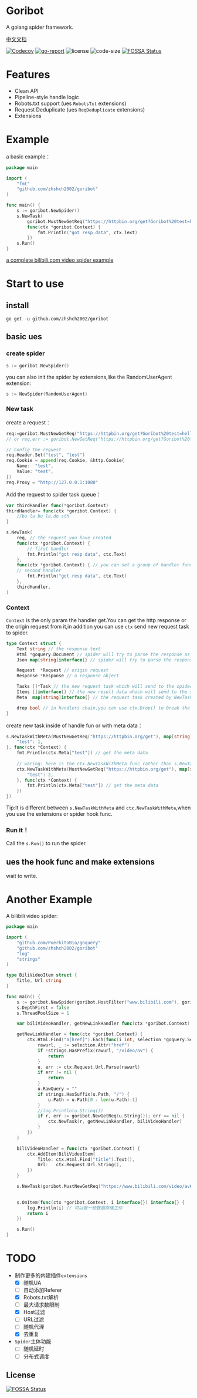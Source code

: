 # Goribot
A golang spider framework.

[中文文档](README_zh.md)

[![Codecov](https://img.shields.io/codecov/c/gh/zhshch2002/goribot)](https://codecov.io/gh/zhshch2002/goribot)
[![go-report](https://goreportcard.com/badge/github.com/zhshch2002/goribot)](https://goreportcard.com/report/github.com/zhshch2002/goribot)
![license](https://img.shields.io/github/license/zhshch2002/goribot)
![code-size](https://img.shields.io/github/languages/code-size/zhshch2002/goribot.svg)
[![FOSSA Status](https://app.fossa.io/api/projects/git%2Bgithub.com%2Fzhshch2002%2Fgoribot.svg?type=shield)](https://app.fossa.io/projects/git%2Bgithub.com%2Fzhshch2002%2Fgoribot?ref=badge_shield)

# Features
* Clean API
* Pipeline-style handle logic
* Robots.txt support (ues `RobotsTxt` extensions)
* Request Deduplicate (ues `ReqDeduplicate` extensions)
* Extensions

# Example
a basic example：
```go
package main

import (
    "fmt"
    "github.com/zhshch2002/goribot"
)

func main() {
    s := goribot.NewSpider()
    s.NewTask(
        goribot.MustNewGetReq("https://httpbin.org/get?Goribot%20test=hello%20world"),
        func(ctx *goribot.Context) {
            fmt.Println("got resp data", ctx.Text)
        })
    s.Run()
}
```
[a complete bilibili.com video spider example](#another-example)

# Start to use
## install
```shell
go get -u github.com/zhshch2002/goribot
```

## basic ues
### create spider
```go
s := goribot.NewSpider()
```
you can also init the spider by extensions,like the RandomUserAgent extension:
```go
s := NewSpider(RandomUserAgent)
```

### New task
create a request：
```go
req:=goribot.MustNewGetReq("https://httpbin.org/get?Goribot%20test=hello")
// or req,err := goribot.NewGetReq("https://httpbin.org/get?Goribot%20test=hello")

// config the request
req.Header.Set("test", "test")
req.Cookie = append(req.Cookie, &http.Cookie{
    Name:  "test",
    Value: "test",
})
req.Proxy = "http://127.0.0.1:1080"
```

Add the request to spider task queue：
```go
var thirdHandler func(*goribot.Context)
thirdHandler= func(ctx *goribot.Context) {
    //bu la bu la,do sth
}

s.NewTask(
    req, // the request you have created
    func(ctx *goribot.Context) {
        // first handler
        fmt.Println("got resp data", ctx.Text)
    },
    func(ctx *goribot.Context) { // you can set a group of handler func as a chain,or set same func for different request task.
    // second handler
        fmt.Println("got resp data", ctx.Text)
    },
    thirdHandler,
)
```

### Context
`Context` is the only param the handler get.You can get the http response or the origin request from it,in addition you can use `ctx` send new request task to spider.

```go
type Context struct {
    Text string // the response text
    Html *goquery.Document // spider will try to parse the response as html
    Json map[string]interface{} // spider will try to parse the response as json

    Request  *Request // origin request
    Response *Response // a response object

    Tasks []*Task // the new request task which will send to the spider
    Items []interface{} // the new result data which will send to the spider，use to store
    Meta  map[string]interface{} // the request task created by NewTaskWithMeta func will have a k-y pair

    drop bool // in handlers chain,you can use ctx.Drop() to break the chain and stop handling
}
```

create new task inside of handle fun or with meta data：
```go
s.NewTaskWithMeta(MustNewGetReq("https://httpbin.org/get"), map[string]interface{}{
    "test": 1,
}, func(ctx *Context) {
    fmt.Println(ctx.Meta["test"]) // get the meta data
    
    // waring: here is the ctx.NewTaskWithMeta func rather than s.NewTaskWithMeta!
    ctx.NewTaskWithMeta(MustNewGetReq("https://httpbin.org/get"), map[string]interface{}{
        "test": 2,
    }, func(ctx *Context) {
        fmt.Println(ctx.Meta["test"]) // get the meta data
    })
})
```
Tip:It is different between `s.NewTaskWithMeta` and `ctx.NewTaskWithMeta`,when you use the extensions or spider hook func.

### Run it！
Call the `s.Run()` to run the spider.

## ues the hook func and make extensions
wait to write.

# Another Example
A bilibili video spider:
```go
package main

import (
    "github.com/PuerkitoBio/goquery"
    "github.com/zhshch2002/goribot"
    "log"
    "strings"
)

type BiliVideoItem struct {
    Title, Url string
}

func main() {
    s := goribot.NewSpider(goribot.HostFilter("www.bilibili.com"), goribot.ReqDeduplicate(), goribot.RandomUserAgent)
    s.DepthFirst = false
    s.ThreadPoolSize = 1

    var biliVideoHandler, getNewLinkHandler func(ctx *goribot.Context)

    getNewLinkHandler = func(ctx *goribot.Context) {
        ctx.Html.Find("a[href]").Each(func(i int, selection *goquery.Selection) {
            rawurl, _ := selection.Attr("href")
            if !strings.HasPrefix(rawurl, "/video/av") {
                return
            }
            u, err := ctx.Request.Url.Parse(rawurl)
            if err != nil {
                return
            }
            u.RawQuery = ""
            if strings.HasSuffix(u.Path, "/") {
                u.Path = u.Path[0 : len(u.Path)-1]
            }
            //log.Println(u.String())
            if r, err := goribot.NewGetReq(u.String()); err == nil {
                ctx.NewTask(r, getNewLinkHandler, biliVideoHandler)
            }
        })
    }

    biliVideoHandler = func(ctx *goribot.Context) {
        ctx.AddItem(BiliVideoItem{
            Title: ctx.Html.Find("title").Text(),
            Url:   ctx.Request.Url.String(),
        })
    }

    s.NewTask(goribot.MustNewGetReq("https://www.bilibili.com/video/av66703342"), getNewLinkHandler, biliVideoHandler)
    

    s.OnItem(func(ctx *goribot.Context, i interface{}) interface{} {
        log.Println(i) // 可以做一些数据存储工作
        return i
    })

    s.Run()
}
```

# TODO
* 制作更多的内建插件`extensions`
    * [x] 随机UA
    * [ ] 自动添加Referer
    * [x] Robots.txt解析
    * [ ] 最大请求数限制
    * [x] Host过滤
    * [ ] URL过滤
    * [ ] 随机代理
    * [x] 去重复
* `Spider`主体功能
    * [ ] 随机延时
    * [ ] 分布式调度

## License
[![FOSSA Status](https://app.fossa.io/api/projects/git%2Bgithub.com%2Fzhshch2002%2Fgoribot.svg?type=large)](https://app.fossa.io/projects/git%2Bgithub.com%2Fzhshch2002%2Fgoribot?ref=badge_large)
